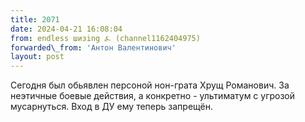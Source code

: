 ```yaml
---
title: 2071
date: 2024-04-21 16:08:04
from: endless шизing ⍼ (channel1162404975)
forwarded\_from: 'Антон Валентинович'
layout: post
---
```


Сегодня был обьявлен персоной нон-грата Хрущ Романович. 
За неэтичные боевые действия, а конкретно - ультиматум с угрозой мусарнуться. 
Вход в ДУ ему теперь запрещён.
